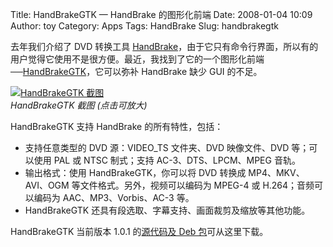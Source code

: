 Title: HandBrakeGTK — HandBrake 的图形化前端
Date: 2008-01-04 10:09
Author: toy
Category: Apps
Tags: HandBrake
Slug: handbrakegtk

去年我们介绍了 DVD 转换工具
[HandBrake](http://linuxtoy.org/archives/handbrake.html)，由于它只有命令行界面，所以有的用户觉得它使用不是很方便。最近，我找到了它的一个图形化前端──[HandBrakeGTK](http://rippedwire.sourceforge.net/)，它可以弥补
HandBrake 缺少 GUI 的不足。

[![HandBrakeGTK
截图](http://i.linuxtoy.org/i/2008/01/handbrakegtk-thumb.jpg)](http://i.linuxtoy.org/i/2008/01/handbrakegtk.jpg)  
*HandBrakeGTK 截图 (点击可放大)*

HandBrakeGTK 支持 HandBrake 的所有特性，包括：

-   支持任意类型的 DVD 源：VIDEO\_TS 文件夹、DVD 映像文件、DVD
    等；可以使用 PAL 或 NTSC 制式；支持 AC-3、DTS、LPCM、MPEG 音轨。
-   输出格式：使用 HandBrakeGTK，你可以将 DVD 转换成 MP4、MKV、AVI、OGM
    等文件格式。另外，视频可以编码为 MPEG-4 或 H.264；音频可以编码为
    AAC、MP3、Vorbis、AC-3 等。
-   HandBrakeGTK 还具有段选取、字幕支持、画面裁剪及缩放等其他功能。

HandBrakeGTK 当前版本 1.0.1 的[源代码及 Deb
包](http://rippedwire.sourceforge.net/downloads.html)可从这里下载。
